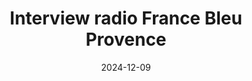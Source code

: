 ---
layout: default
date: 2024-12-09
img: 
category: info
title: "Interview radio France Bleu Provence"
description: "Contre le bruit à Marseille, la Métropole vote un plan et lance une enquête publique"
tags: presse
tag_url: /presse/
button_name: Écouter l'interview
doclink: "https://www.francebleu.fr/infos/societe/contre-le-bruit-a-marseille-la-metropole-vote-un-plan-et-lance-une-enquete-publique-5810294"

---